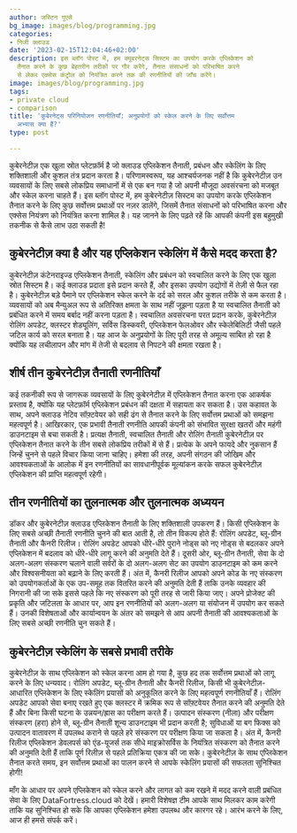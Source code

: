 ```yaml
---
author: जस्टिन गुएसे
bg_image: images/blog/programming.jpg
categories:
- निजी क्लाउड
date: '2023-02-15T12:04:46+02:00'
description: इस ब्लॉग पोस्ट में, हम क्यूबरनेट्स सिस्टम का उपयोग करके एप्लिकेशन को
  तैनात करने के कुछ बेहतरीन तरीकों पर गौर करेंगे, तैनात संसाधनों को परिभाषित करने
  से लेकर एक्सेस कंट्रोल को नियंत्रित करने तक की रणनीतियों की जाँच करेंगे।
image: images/blog/programming.jpg
tags:
- private cloud
- comparison
title: 'कुबेरनेट्स परिनियोजन रणनीतियाँ: अनुप्रयोगों को स्केल करने के लिए सर्वोत्तम
  अभ्यास क्या हैं?'
type: post

---
```

कुबेरनेटीज़ एक खुला स्रोत प्लेटफ़ॉर्म है जो क्लाउड एप्लिकेशन तैनाती, प्रबंधन और स्केलिंग के लिए शक्तिशाली और कुशल तंत्र प्रदान करता है। परिणामस्वरूप, यह आश्चर्यजनक नहीं है कि कुबेरनेटीज़ उन व्यवसायों के लिए सबसे लोकप्रिय समाधानों में से एक बन गया है जो अपनी मौजूदा अवसंरचना को मजबूत और स्केल करना चाहते हैं। इस ब्लॉग पोस्ट में, हम कुबेरनेटीज़ सिस्टम का उपयोग करके एप्लिकेशन तैनात करने के लिए कुछ सर्वोत्तम प्रथाओं पर नज़र डालेंगे, जिसमें तैनात संसाधनों को परिभाषित करना और एक्सेस नियंत्रण को नियंत्रित करना शामिल है। यह जानने के लिए पढ़ते रहें कि आपकी कंपनी इस बहुमुखी तकनीक से कैसे लाभ उठा सकती है!

## कुबेरनेटीज़ क्या है और यह एप्लिकेशन स्केलिंग में कैसे मदद करता है?

कुबेरनेटीज़ कंटेनराइज्ड एप्लिकेशन तैनाती, स्केलिंग और प्रबंधन को स्वचालित करने के लिए एक खुला स्रोत सिस्टम है। कई क्लाउड प्रदाता इसे प्रदान करते हैं, और इसका उपयोग उद्योगों में तेज़ी से फैल रहा है। कुबेरनेटीज़ बड़े पैमाने पर एप्लिकेशन स्केल करने के दर्द को सरल और कुशल तरीके से कम करता है। व्यवसायों को अब मैन्युअल रूप से अतिरिक्त क्षमता के साथ नहीं जूझना पड़ता है या स्वचालित तैनाती को प्रबंधित करने में समय बर्बाद नहीं करना पड़ता है। स्वचालित अवसंरचना परत प्रदान करके, कुबेरनेटीज़ रोलिंग अपडेट, क्लस्टर शेड्यूलिंग, सर्विस डिस्कवरी, एप्लिकेशन फेलओवर और स्केलेबिलिटी जैसी पहले जटिल कार्य को सरल बनाता है। यह आज के अनुप्रयोगों के लिए पूरी तरह से अमूल्य साबित हो रहा है क्योंकि यह लचीलापन और मांग में तेजी से बदलाव से निपटने की क्षमता रखता है।

## शीर्ष तीन कुबेरनेटीज़ तैनाती रणनीतियाँ

कई तकनीकी रूप से जागरूक व्यवसायों के लिए कुबेरनेटीज़ में एप्लिकेशन तैनात करना एक आकर्षक प्रस्ताव है, क्योंकि यह प्लेटफ़ॉर्म एप्लिकेशन प्रबंधन की दक्षता में सहायता कर सकता है। उस कहावत के साथ, अपने क्लाउड नेटिव सॉफ़्टवेयर को सही ढंग से तैनात करने के लिए सर्वोत्तम प्रथाओं को समझना महत्वपूर्ण है। आखिरकार, एक प्रभावी तैनाती रणनीति आपकी कंपनी को संभावित सुरक्षा खतरों और महंगी डाउनटाइम से बचा सकती है। प्रत्यक्ष तैनाती, स्वचालित तैनाती और रोलिंग तैनाती कुबेरनेटीज़ पर एप्लिकेशन तैनात करने के तीन सबसे लोकप्रिय तरीकों में से हैं। प्रत्येक के अपने फायदे और नुकसान हैं जिन्हें चुनने से पहले विचार किया जाना चाहिए। हमेशा की तरह, अपनी संगठन की जोखिम और आवश्यकताओं के आलोक में इन रणनीतियों का सावधानीपूर्वक मूल्यांकन करके सफल कुबेरनेटीज़ एप्लिकेशन की प्राप्ति महत्वपूर्ण रहेगी।

## तीन रणनीतियों का तुलनात्मक और तुलनात्मक अध्ययन

डॉकर और कुबेरनेटीज़ क्लाउड एप्लिकेशन तैनाती के लिए शक्तिशाली उपकरण हैं। किसी एप्लिकेशन के लिए सबसे अच्छी तैनाती रणनीति चुनने की बात आती है, तो तीन विकल्प होते हैं: रोलिंग अपडेट, ब्लू-ग्रीन तैनाती और कैनरी रिलीज। रोलिंग अपडेट आपको धीरे-धीरे पुराने नोड्स को नए नोड्स से बदलकर अपने एप्लिकेशन में बदलाव को धीरे-धीरे लागू करने की अनुमति देते हैं। दूसरी ओर, ब्लू-ग्रीन तैनाती, सेवा के दो अलग-अलग संस्करण चलाने वाली सर्वरों के दो अलग-अलग सेट का उपयोग डाउनटाइम को कम करने और विश्वसनीयता को बढ़ाने के लिए करती हैं। अंत में, कैनरी रिलीज आपको अपने कोड के नए संस्करण को उपयोगकर्ताओं के एक उप-समूह तक वितरित करने की अनुमति देती हैं ताकि उनके व्यवहार की निगरानी की जा सके इससे पहले कि नए संस्करण को पूरी तरह से जारी किया जाए। अपने प्रोजेक्ट की प्रकृति और जटिलता के आधार पर, आप इन रणनीतियों को अलग-अलग या संयोजन में उपयोग कर सकते हैं। उनकी विशेषताओं और कार्यान्वयन के अंतर को समझने से आप अपनी तैनाती की आवश्यकताओं के लिए सबसे अच्छी रणनीति चुन सकते हैं।

## कुबेरनेटीज़ स्केलिंग के सबसे प्रभावी तरीके

कुबेरनेटीज़ के साथ एप्लिकेशन को स्केल करना आम हो गया है, कुछ हद तक सर्वोत्तम प्रथाओं को लागू करने के लिए धन्यवाद। रोलिंग अपडेट, ब्लू-ग्रीन तैनाती और कैनरी रिलीज, किसी भी कुबेरनेटीज़-आधारित एप्लिकेशन के लिए स्केलिंग प्रयासों को अनुकूलित करने के लिए महत्वपूर्ण रणनीतियाँ हैं। रोलिंग अपडेट आपको सेवा बनाए रखते हुए एक क्लस्टर में क्रमिक रूप से सॉफ़्टवेयर तैनात करने की अनुमति देते हैं और बिना किसी घटना के उन्नयन/ह्रास का परीक्षण करते हैं। उत्पादन संस्करण (नीला) और परीक्षण संस्करण (हरा) होने से, ब्लू-ग्रीन तैनाती शून्य डाउनटाइम भी प्रदान करती है; सुविधाओं या बग फिक्स को उत्पादन वातावरण में उपलब्ध कराने से पहले हरे संस्करण पर परीक्षण किया जा सकता है। अंत में, कैनरी रिलीज एप्लिकेशन डेवलपर्स को एंड-यूजर्स तक सीधे माइक्रोसर्विस के नियंत्रित संस्करण को तैनात करने की अनुमति देती हैं ताकि पूर्ण रिलीज़ से पहले प्रतिक्रिया एकत्र की जा सके। कुबेरनेटीज़ के साथ एप्लिकेशन तैनात करते समय, इन सर्वोत्तम प्रथाओं का पालन करने से आपके स्केलिंग प्रयासों की सफलता सुनिश्चित होगी!

माँग के आधार पर अपने एप्लिकेशन को स्केल करने और लागत को कम रखने में मदद करने वाली प्रबंधित सेवा के लिए DataFortress.cloud को देखें। हमारी विशेषज्ञ टीम आपके साथ मिलकर काम करेगी ताकि यह सुनिश्चित हो सके कि आपका एप्लिकेशन हमेशा उपलब्ध और कारगर रहे। आरंभ करने के लिए, आज ही हमसे संपर्क करें।
